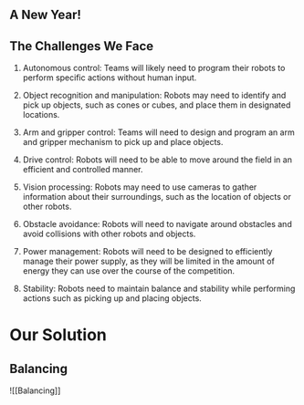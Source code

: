## A New Year!

## The Challenges We Face

1.  Autonomous control: Teams will likely need to program their robots to perform specific actions without human input.
    
2.  Object recognition and manipulation: Robots may need to identify and pick up objects, such as cones or cubes, and place them in designated locations.
    
3.  Arm and gripper control: Teams will need to design and program an arm and gripper mechanism to pick up and place objects.
    
4.  Drive control: Robots will need to be able to move around the field in an efficient and controlled manner.
    
5.  Vision processing: Robots may need to use cameras to gather information about their surroundings, such as the location of objects or other robots.
    
6.  Obstacle avoidance: Robots will need to navigate around obstacles and avoid collisions with other robots and objects.
    
7.  Power management: Robots will need to be designed to efficiently manage their power supply, as they will be limited in the amount of energy they can use over the course of the competition.
    
8.  Stability: Robots need to maintain balance and stability while performing actions such as picking up and placing objects.

# Our Solution

## Balancing
![[Balancing]]